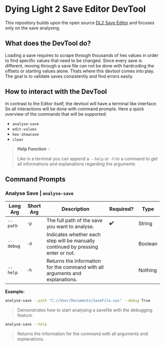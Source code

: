 # Dying Light 2 Save Editor DevTool
This repository builds upon the open source [DL2 Save Editor](https://github.com/Marcel-TO/DL2_Save_Editor) and focuses only on the save analysing.

## What does the DevTool do?
Loading a save requires to scrape through thousands of hex values in order to find specific values that need to be changed. Since every save is different, moving through a save file can not be done with hardcoding the offsets or starting values alone. Thats where this devtool comes into play. The goal is to validate saves consistently and find errors easily.

## How to interact with the DevTool
In contrast to the Editor itself, the devtool will have a terminal like interface. So all interactions will be done with command prompts.
Here a quick overview of the commands that will be supported:
- `analyse-save`
- `edit-values`
- `hex-showcase`
- `clear`

> __**Help Function**__ 💡
>
> Like in a terminal you can append a `--help` or `-h` to a command to get all informations and explanations regarding the arguments

## Command Prompts
### Analyse Save | `analyse-save`

| Long Arg | Short Arg | Description | Required? | Type |
| --- | --- | --- | --- | --- |
| `--path` | `-p` | The full path of the save you want to analyse. | ✔️ | String |
| `--debug` | `-d` | Indicates whether each step will be manually continued by pressing enter or not. |  | Boolean |
| `--help` | `-h` | Returns the information for the command with all arguments and explanations. |  | Nothing |

**Example:**
```bash
analyse-save --path "C://User/Documents/SaveFile.sav" --debug True 
```
> Demonstrates how to start analysing a savefile with the debugging feature.

```bash
analyse-save --help 
```
> Returns the information for the command with all arguments and explanations.
